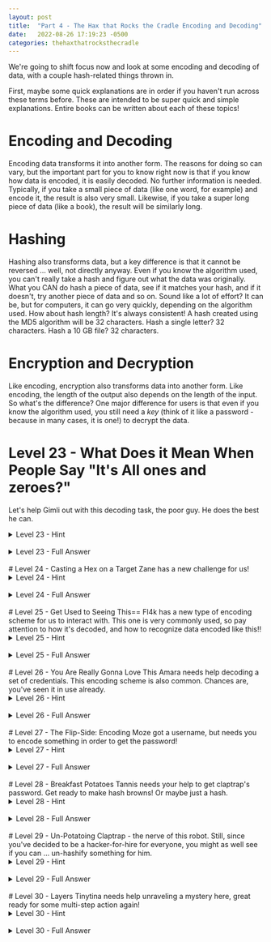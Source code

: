 ```yaml
---
layout: post
title:  "Part 4 - The Hax that Rocks the Cradle Encoding and Decoding"
date:   2022-08-26 17:19:23 -0500
categories: thehaxthatrocksthecradle
---
```


We're going to shift focus now and look at some encoding and decoding of data, with a couple hash-related things thrown in.

First, maybe some quick explanations are in order if you haven't run across these terms before. These are intended to be super quick and simple explanations. Entire books can be written about each of these topics!

# Encoding and Decoding
Encoding data transforms it into another form. The reasons for doing so can vary, but the important part for you to know right now is that if you know how data is encoded, it is easily decoded. No further information is needed.
Typically, if you take a small piece of data (like one word, for example) and encode it, the result is also very small. Likewise, if you take a super long piece of data (like a book), the result will be similarly long.

# Hashing
Hashing also transforms data, but a key difference is that it cannot be reversed ... well, not directly anyway. Even if you know the algorithm used, you can't really take a hash and figure out what the data was originally. What you CAN do hash a piece of data, see if it matches your hash, and if it doesn't, try another piece of data and so on. Sound like a lot of effort? It can be, but for computers, it can go very quickly, depending on the algorithm used.
How about hash length? It's always consistent! A hash created using the MD5 algorithm will be 32 characters. 
Hash a single letter? 32 characters. 
Hash a 10 GB file? 32 characters.

# Encryption and Decryption
Like encoding, encryption also transforms data into another form.
Like encoding, the length of the output also depends on the length of the input.
So what's the difference? One major difference for users is that even if you know the algorithm used, you still need a *key* (think of it like a password - because in many cases, it is one!) to decrypt the data.

# Level 23 - What Does it Mean When People Say "It's All ones and zeroes?"
Let's help Gimli out with this decoding task, the poor guy. He does the best he can.

<details>
<summary>Level 23 - Hint</summary>

<br>
<span style="color:DodgerBlue">
Remember that Gimli mentioned a few things:
bai'nairee to ah'skee (sound it out and look it up if they seem familiar!)
Cyberchef
</span>
</details>
<br>
<details>
<summary>Level 23 - Full Answer</summary>

<br>
<span style="color:MediumSeaGreen">
This one would be tricky if you haven't heard these terms before - I blame the dwarf's accent (which apparently shows up in writing, oddly enough):<br>
bai'nairee = binary<br>
ah'skee = ASCII = American Standard Code for Information Interchange<br>
<br>
ASCII uses numbers to represent characters - pretty much all the characters you see on the face of a standard keyboard have an ASCII number assigned to them.<br>
<br>
CyberChef - An online search for "CyberChef" should lead you to: <a href="https://cyberchef.org">https://cyberchef.org</a><br>
<br>
The interface can be a bit confusing at first, but (among other things) CyberChef lets you convert data from one type to another quickly and easily if you know how the data is encoded.<br>
In our case, we need to convert information <b>from binary</b> to readable text, so either type "binary" in the search field at the top left, or navigate to Data Format > From Binary on the left:<br>
<img src="/images/cyberchef_frombinary.png"><br>
<br>
Drag the box containing the words "From Binary" to the "Recipe" box in the center column.<br>
<img src="/images/cyberchef_addrecipe.png"><br>
<br>
Paste the binary data into the "Input" box at the top right and check the "Output" box:<br>
<img src="/images/cyberchef_converted.png"><br>
<br>
<br>
Too easy? Want to know how did CyberChef do this? Like tedious things? Read on!!!<br>
8 binary bits (8 numbers) = one byte = one character<br>
So, all we need to do is break up the binary string into bytes, each made up of 8 ones/zeros. So:<br>
<code>011110100110000101101110011001010011101001101110011011110111010001100001011100000111001101111001011000110110100001101111</code><br>
becomes:<br>

	<table>
		<thead>
			<tr>
				<th>byte</th>
			</tr>
		</thead>
		<tbody>
			<tr>
				<td>01111010</td>
			</tr>
			<tr>
				<td>01100001</td>
			</tr>
			<tr>
				<td>01101110</td>
			</tr>
			<tr>
				<td>01100101</td>
			</tr>
			<tr>
				<td>00111010</td>
			</tr>
			<tr>
				<td>01101110</td>
			</tr>
			<tr>
				<td>01101111</td>
			</tr>
			<tr>
				<td>01110100</td>
			</tr>
			<tr>
				<td>01100001</td>
			</tr>
			<tr>
				<td>01110000</td>
			</tr>
			<tr>
				<td>01110011</td>
			</tr>
			<tr>
				<td>01111001</td>
			</tr>
			<tr>
				<td>01100011</td>
			</tr>
			<tr>
				<td>01101000</td>
			</tr>
			<tr>
				<td>01101111</td>
			</tr>
		</tbody>
	</table>

<br>
Now for each byte, calculate out the binary to decimal conversion:<br>
	<table>
		<thead>
			<tr>
				<th>byte</th>
				<th>decimal value</th>
			</tr>
		</thead>
		<tbody>
			<tr>
				<td>01111010</td>
				<td>122</td>
			</tr>
			<tr>
				<td>01100001</td>
				<td>97</td>
			</tr>
			<tr>
				<td>01101110</td>
				<td>110</td>
			</tr>
			<tr>
				<td>01100101</td>
				<td>101</td>
			</tr>
			<tr>
				<td>00111010</td>
				<td>58</td>
			</tr>
			<tr>
				<td>01101110</td>
				<td>110</td>
			</tr>
			<tr>
				<td>01101111</td>
				<td>111</td>
			</tr>
			<tr>
				<td>01110100</td>
				<td>116</td>
			</tr>
			<tr>
				<td>01100001</td>
				<td>97</td>
			</tr>
			<tr>
				<td>01110000</td>
				<td>112</td>
			</tr>
			<tr>
				<td>01110011</td>
				<td>115</td>
			</tr>
			<tr>
				<td>01111001</td>
				<td>121</td>
			</tr>
			<tr>
				<td>01100011</td>
				<td>99</td>
			</tr>
			<tr>
				<td>01101000</td>
				<td>104</td>
			</tr>
			<tr>
				<td>01101111</td>
				<td>111</td>
			</tr>
		</tbody>
	</table>
<br>
Remember how I mentioned that each character on a standard keyboard has an ASCII number assigned to it? Now we get to look that up! One easy way to do so from a Linux system (and you're just getting so good at Linux that you might as well do it that way), is to type <code>man ascii</code> since the <code>ascii</code> manual has that chart in it:
<img src="/images/man_ascii.png"><br>
<br>
Now, all you need to do is look up each decimal number and find the corresponding character! So fun!<br>
	<table>
		<thead>
			<tr>
				<th>byte</th>
				<th>decimal value</th>
				<th>ASCII value</th>
			</tr>
		</thead>
		<tbody>
			<tr>
				<td>01111010</td>
				<td>122</td>
				<td>z</td>
			</tr>
			<tr>
				<td>01100001</td>
				<td>97</td>
				<td>a</td>
			</tr>
			<tr>
				<td>01101110</td>
				<td>110</td>
				<td>n</td>
			</tr>
			<tr>
				<td>01100101</td>
				<td>101</td>
				<td>e</td>
			</tr>
			<tr>
				<td>00111010</td>
				<td>58</td>
				<td>:</td>
			</tr>
			<tr>
				<td>01101110</td>
				<td>110</td>
				<td>n</td>
			</tr>
			<tr>
				<td>01101111</td>
				<td>111</td>
				<td>o</td>
			</tr>
			<tr>
				<td>01110100</td>
				<td>116</td>
				<td>t</td>
			</tr>
			<tr>
				<td>01100001</td>
				<td>97</td>
				<td>a</td>
			</tr>
			<tr>
				<td>01110000</td>
				<td>112</td>
				<td>p</td>
			</tr>
			<tr>
				<td>01110011</td>
				<td>115</td>
				<td>s</td>
			</tr>
			<tr>
				<td>01111001</td>
				<td>121</td>
				<td>y</td>
			</tr>
			<tr>
				<td>01100011</td>
				<td>99</td>
				<td>c</td>
			</tr>
			<tr>
				<td>01101000</td>
				<td>104</td>
				<td>h</td>
			</tr>
			<tr>
				<td>01101111</td>
				<td>111</td>
				<td>o</td>
			</tr>
		</tbody>
	</table>

</span>
</details>
<br>
# Level 24 - Casting a Hex on a Target
Zane has a new challenge for us!

<details>
<summary>Level 24 - Hint</summary>

<br>
<span style="color:DodgerBlue">
Look up "base 16" online, hopefully you should find something referring to hexadecimal. Follow that lead!<br>
</span>
</details>
<br>
<details>
<summary>Level 24 - Full Answer</summary>

<br>
<span style="color:MediumSeaGreen">
If you look up hexadecimal, or checked out the Full Answer for Level 23 above, you may have seen that hexadecimal (or hex for short) values can also be looked up on the ASCII table for characters!<br>
<br>
Your choices are to either:<br>
<ul>
<li>Look up the hex values in the ASCII table (<code>man ascii</code>, remember?) one by one and match them up to the letters</li>
<li>Use CyberChef to convert the string you're given from hex to readable letters.</li>
</ul>
<br>
Listen, I'm not one to judge how you spend your time, so I'll leave the decision up to you! Still, it's worth converting at least a few character manually to see how this conversion works!
</span>
</details>
<br>
# Level 25 - Get Used to Seeing This==
Fl4k has a new type of encoding scheme for us to interact with. This one is very commonly used, so pay attention to how it's decoded, and how to recognize data encoded like this!!

<details>
<summary>Level 25 - Hint</summary>

<br>
<span style="color:DodgerBlue">
Your hint from Fl4k was "base(16*4)". Your math teacher would be disappointed if you couldn't multiply that out to: "base64". I could see the look on their face now ...<br>
<br>
</span>
</details>
<br>
<details>
<summary>Level 25 - Full Answer</summary>

<br>
<span style="color:MediumSeaGreen">
Remember the CyberChef! Just check for the "From Base64" recipe and use that!<br>
<br>
Fl4k did mention another way though, installing hURL!<br>
First, check if you have it installed by typing <code>hURL</code> - pay attention to the goofy capitalization!<br>
If you get something like this:<br>
<pre>
└─$ hurl    
Command 'hURL' not found, but can be installed with:
sudo apt install hurl
Do you want to install it? (N/y)
</pre>
You need to install using the command they suggest using. Pay attention to the capitalization again. Yes, I know it's different from the command capitalization. Just go with it!<br>
If you don't have admin ("sudo" or "root" in Linux) rights on the Kali system you're using, you can't install it. In that case, just use CyberChef and then read on to get an idea for how the CLI tool hURL would work.<br>
<br>
To install hURL, run:<br>
<code>sudo apt update && sudo apt install hurl</code><br>
<br>
Now running <code>hURL</code> should bring up the <code>hURL</code> help menu:<br>
<pre>
└─$ hurl
.::[ hURL - hexadecimal & URL (en/de)coder ]::.
v2.1 @COPYLEFT  ->  fnord0 &lt;at&gt; riseup &lt;dot&gt; net

  USAGE: /usr/bin/hURL [ -flag|--flag ] [ -f &lt;file1&gt;,&lt;file2&gt; ] [ string ]

  COMMAND LINE ARGUMENTS
   -M|--menu    => Menu-driven GUI               ;  /usr/bin/hURL -M
   -U|--URL     => URL encode                    ;  /usr/bin/hURL -U "hello world"
   -u|--url     => uRL decode                    ;  /usr/bin/hURL -u "hello%20world"
...
...
</pre>
<br>
Look for the "base64 decode" option in the help menu and the example they give:<br>
<code>   -b|--base64  => base64 decode                 ;  /usr/bin/hURL -b "aGVsbG8gd29ybGQ="</code><br>
<br>
Copy that syntax, but replace their base64 string with the one you got from Fl4k and you should get something like:
<pre>
└─$ hURL -b "YW1hcmE6aXRjaGluZ2ZvcmFmaWdodA=="

Original string       :: YW1hcmE6aXRjaGluZ2ZvcmFmaWdodA==
base64 DEcoded string :: amara:itchingforafight
</pre>
<br>
</span>
</details>
<br>
# Level 26 - You Are Really Gonna Love This
Amara needs help decoding a set of credentials. This encoding scheme is also common. Chances are, you've seen it in use already.

<details>
<summary>Level 26 - Hint</summary>

<br>
<span style="color:DodgerBlue">
Amara's hint, "You are Elle" - sounded out, would be ... URL!<br>
See where some research about URL encoding/decoding can get you! Remember the tools you've already used so far and check their documentation.<br>
<br>
</span>
</details>
<br>
<details>
<summary>Level 26 - Full Answer</summary>

<br>
<span style="color:MediumSeaGreen">
URL decoding is actually a bit easier than some other types of decoding! A lot of characters will typically remain unchanged in a URL decoded string (things like numbers, letters, etc.). When it comes to punctuation though? All bets are off!
Here are some examples:
	<table>
		<thead>
			<tr>
				<th>Normal Character</th>
				<th>Encoded Character</th>
			</tr>
		</thead>
		<tbody>
			<tr>
				<td>space</td>
				<td>%20</td>
			</tr>
			<tr>
				<td>%</td>
				<td>%25</td>
			</tr>			<tr>
				<td>&</td>
				<td>%26</td>
			</tr>			<tr>
				<td>+</td>
				<td>%2B</td>
			</tr>			<tr>
				<td>/</td>
				<td>%2F</td>
			</tr>			<tr>
				<td>=</td>
				<td>%3D</td>
			</tr>			<tr>
				<td>?</td>
				<td>%3F</td>
			</tr>			<tr>
				<td>@</td>
				<td>%40</td>
			</tr>
        </tbody>
    </table>
<br>
URLs may use encoding like this so that, for example, stuff like slashes in a URL don't get interpreted by your browser as a directory indicator.<br>
<br>
Armed with knowledge, I'm sure you were like "Oh, well, clearly, I can just use CyberChef or hURL to decode this!":<br>
<br>
<b>CyberChef:</b><br>
Just follow the previous CyberChef instructions in Level 23, but use the <b>URL decode</b> recipe.<br>
<br>
<b>hURL</b><br>
<pre>
└─$ hURL -u moze%3Athe%20%23%20of%20grenades%20I%20carry%20is%20%3E%2020

Original    :: moze%3Athe%20%23%20of%20grenades%20I%20carry%20is%20%3E%2020
URL DEcoded :: moze:the # of grenades I carry is > 20
</pre>
<br>
<b>Manually</b>
Oh? Those methods were too easy and you want to do it manually?<br>
<ul>
<li>Check out <code>man ascii</code> again.</li>
<li>Those number codes for URL encoding (%xx) are just the 2 character hex value for the character with a % in front of it.</li>
<li>You can use the ASCII chart to find the characters that are represented by each URL encoded section in that string!</li>
</ul>
</span>
</details>
<br>
# Level 27 - The Flip-Side: Encoding
Moze got a username, but needs you to encode something in order to get the password!

<details>
<summary>Level 27 - Hint</summary>

<br>
<span style="color:DodgerBlue">
Check out the options in the tools you've used so far!<br>
</span>
</details>
<br>
<details>
<summary>Level 27 - Full Answer</summary>

<br>
<span style="color:MediumSeaGreen">
<b>CyberChef:</b><br>
Use the <b>To Base64</b> recipe!<br>
<br>
<b>hURL</b><br>
<pre>
└─$ hurl -B stillworkingonmysocialskills                                

Original       :: stillworkingonmysocialskills
base64 ENcoded :: c3RpbGx3b3JraW5nb25teXNvY2lhbHNraWxscw==
</pre>
<br>
</span>
</details>
<br>
# Level 28 - Breakfast Potatoes
Tannis needs your help to get claptrap's password. Get ready to make hash browns! Or maybe just a hash.

<details>
<summary>Level 28 - Hint</summary>

<br>
<span style="color:DodgerBlue">
Check out the options in the tools you've used so far! (I know, it's a copy/paste of the last hint, but I can't help it if it's still relevant!)<br>
</span>
</details>
<br>
<details>
<summary>Level 28 - Full Answer</summary>

<br>
<span style="color:MediumSeaGreen">
<b>CyberChef:</b><br>
Use the <b>MD5</b> recipe!<br>
Note that there isn't a From MD5 option for this like there is for stuff like Base64. Why is that, anyway? Hmm ...<br>
<br>
<b>hURL</b><br>
<pre>
└─$ hurl -m VR-0N1CA

Original   :: VR-0N1CA
MD5 digest :: 29046555bd2ca0ac79506a8f41127503
</pre>
<br>
</span>
</details>
<br>
# Level 29 - Un-Potatoing
Claptrap - the nerve of this robot. Still, since you've decided to be a hacker-for-hire for everyone, you might as well see if you can ... un-hashify something for him.

<details>
<summary>Level 29 - Hint</summary>

<br>
<span style="color:DodgerBlue">
Check out the options in the tools you've used so far! **snicker, snicker**<br>
<br>
Ok, once you've done that and found that it didn't really work, maybe try looking up online what claptrap mentioned in his note.
</span>
</details>
<br>
<details>
<summary>Level 29 - Full Answer</summary>

<br>
<span style="color:MediumSeaGreen">
The tools you've been using so far won't work here. Why is that? You can't reverse the hash the way you can reverse encoding.<br>
<br>
What you CAN do is look up hashes! How? Here's how ...<br>
Let's say someone said you had to figure out which single lower-case letter hashes out to:
<code>b2f5ff47436671b6e533d8dc3614845d</code>.<br>
<br>
Ok, you can't reverse the hash like you can a base64 string. You can, however, hash all the letters in the alphabet:<br>
<pre>
a - 0cc175b9c0f1b6a831c399e269772661
b - 92eb5ffee6ae2fec3ad71c777531578f
c - 4a8a08f09d37b73795649038408b5f33
d - 8277e0910d750195b448797616e091ad
e - e1671797c52e15f763380b45e841ec32
f - 8fa14cdd754f91cc6554c9e71929cce7
g - b2f5ff47436671b6e533d8dc3614845d
</pre>
<br>
Hey! We got a match at <b>g</b>! We successfully did an MD5 hash lookup.<br>
<br>
For this challenge though, tinytina's password is the hash for a whole word! How do we do that?<br>
It's simple, just take an English dictionary, or perhaps a password list. List out all the words individually and make a table that contains the words and their hashes. Then compare the thousands of hashes one by one to the hash you were given! Oooh, fun!<br>
Or ...<br>
See if someone has already done the work of creating the hash table for you, and provides a convenient website where you look up the hash! Yeah, let's do that.<br>
<br>
There are several sites you can use for this. They seem to spring up, die out, or become paid/ad-filled services all the time, so you may need to use a different one depending on when you are reading this.<br>
<br>
As of today, one option is: <a href="https://www.cmd5.org">https://www.cmd5.org</a>.
The interface is pretty minimal, just paste in your hash, click the "decrypt" button, and kablam (literally, in this case):<br>
<img src="/images/cmd5.png"><br>
</span>
</details>
<br>
# Level 30 - Layers
Tinytina needs help unraveling a mystery here, great ready for some multi-step action again!

<details>
<summary>Level 30 - Hint</summary>

<br>
<span style="color:DodgerBlue">
For the username, just use some OSINT.<br>
<br>
For the password, just remember the tools we've used so far, and be ready to use them a few times.
</span>
</details>
<br>
<details>
<summary>Level 30 - Full Answer</summary>

<br>
<span style="color:MediumSeaGreen">
For the username, use the hints Tinytina gave you and just do an online search:<br>
<img src="/images/crunkbunny.png"><br>
<br>
Remember that it should be all lowercase and one word when you use it as the username!<br>
<br>
For the password:<br>
First, let's tackle the base64 layers.<br>
<b>CyberChef:</b><br>
Use the <b>From Base64</b> recipe like before, but 3 times!<br>
<img src="/images/cyberchef_multi.png"><br>
<br>
<b>hURL</b><br>
Just run hURL on the string you were given. Run it again on the result, and one more time on that result:<br>
<img src="/images/hurl_multi.png"><br>
<br>
At this point, whether you used hURL or CyberChef, you're left with an MD5 hash, which you can recognize by its 32 character length and only using character used to count in hexadecimal (0-9 and a-f):<br>
<code>8800b005829650f3ee6f8744b5b2466e</code><br>
<br>
Do an online lookup for this hash like before and you should get:<br>
<code>badaboom</code><br>

</span>
</details>
<br>